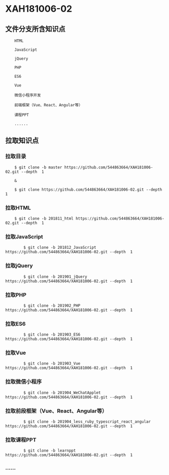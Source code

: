# XAH181006-02

## 文件分支所含知识点
```
	HTML
	
	JavaScript
	
	jQuery
	
	PHP
	
	ES6
	
	Vue

	微信小程序开发

	前端框架（Vue、React、Angular等）
	
	课程PPT
	
	......
```

## 拉取知识点

### 拉取目录
```
	$ git clone -b master https://github.com/544863664/XAH181006-02.git --depth  1

	&

	$ git clone https://github.com/544863664/XAH181006-02.git --depth  1
```

### 拉取HTML
```
	$ git clone -b 201811_html https://github.com/544863664/XAH181006-02.git --depth  1
```

### 拉取JavaScript
```
        $ git clone -b 201812_JavaScript https://github.com/544863664/XAH181006-02.git --depth  1
```

### 拉取jQuery
```
        $ git clone -b 201901_jQuery https://github.com/544863664/XAH181006-02.git --depth  1
```

### 拉取PHP
```
        $ git clone -b 201902_PHP https://github.com/544863664/XAH181006-02.git --depth  1
```

### 拉取ES6
```
        $ git clone -b 201903_ES6 https://github.com/544863664/XAH181006-02.git --depth  1
```

### 拉取Vue
```
        $ git clone -b 201903_Vue https://github.com/544863664/XAH181006-02.git --depth  1
```

### 拉取微信小程序
```
        $ git clone -b 201904_WeChatApplet https://github.com/544863664/XAH181006-02.git --depth  1
```

### 拉取前段框架（Vue、React、Angular等）
```
        $ git clone -b 201904_less_ruby_typescript_react_angular https://github.com/544863664/XAH181006-02.git --depth  1
```

### 拉取课程PPT
```
        $ git clone -b learnppt https://github.com/544863664/XAH181006-02.git --depth  1
```

### ......

